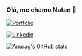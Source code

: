 
### Olá, me chamo Natan 👋

[![Portfólio](https://img.shields.io/badge/website-000000?style=for-the-badge&logo=About.me&logoColor=white)](https://natansan2002.github.io/Meu_Portfolio/)

[![Linkedin](https://img.shields.io/badge/LinkedIn-0077B5?style=for-the-badge&logo=linkedin&logoColor=white)](https://www.linkedin.com/in/natan-santos-gomes-823a33228/)


![Anurag's GitHub stats](https://github-readme-stats.vercel.app/api?username=NatanSan2002&show_icons=true&theme=dracula)

